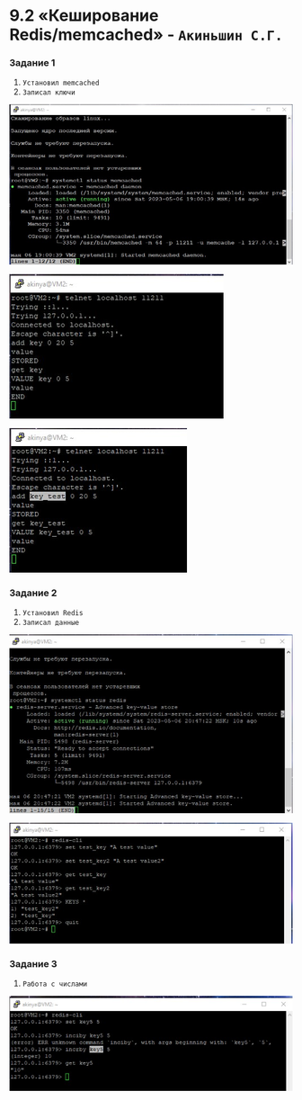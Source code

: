 # 9.2 «Кеширование Redis/memcached» - `Акиньшин С.Г.`


### Задание 1

1. `Установил memcached`
2. `Записал ключи`


![JPG](https://github.com/akinya1974/REDIS_Memcached/blob/main/JPG/status%20memcached.jpg)

![JPG](https://github.com/akinya1974/REDIS_Memcached/blob/main/JPG/Ключ.jpg)

![JPG](https://github.com/akinya1974/REDIS_Memcached/blob/main/JPG/Ключ-2.jpg)

### Задание 2

1. `Установил Redis`
2. `Записал данные`

![JPG](https://github.com/akinya1974/REDIS_Memcached/blob/main/JPG/status%20redis.jpg)

![JPG](https://github.com/akinya1974/REDIS_Memcached/blob/main/JPG/Redis%20key.jpg)

### Задание 3

1. `Работа с числами`

![JPG](https://github.com/akinya1974/REDIS_Memcached/blob/main/JPG/key5.jpg)